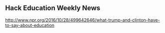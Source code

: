 ## Hack Education Weekly News

http://www.npr.org/2016/10/28/499642646/what-trump-and-clinton-have-to-say-about-education
